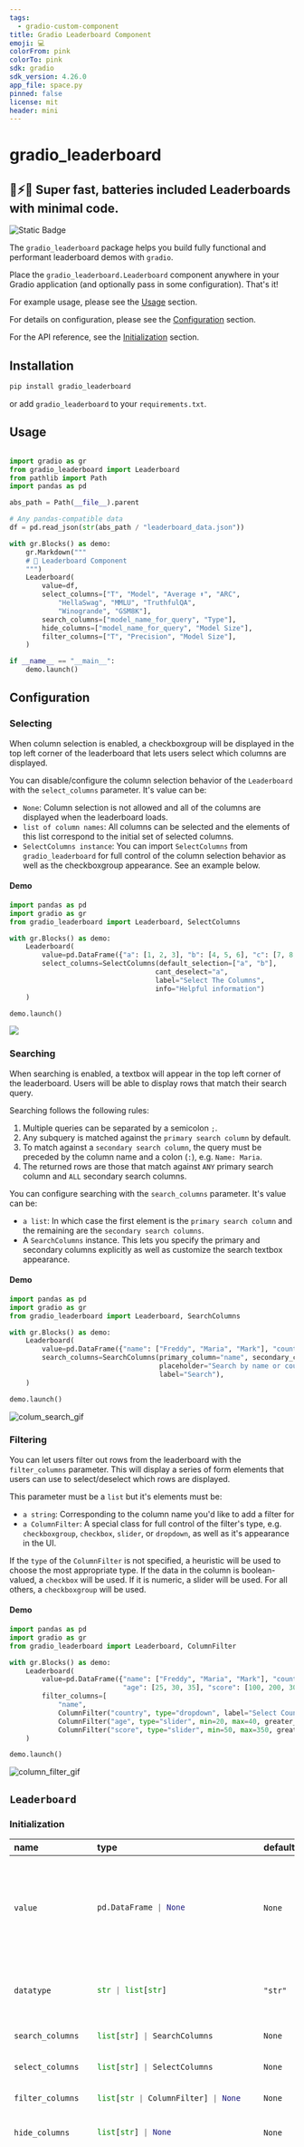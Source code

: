 ```yaml
---
tags:
  - gradio-custom-component
title: Gradio Leaderboard Component
emoji: 💻
colorFrom: pink
colorTo: pink
sdk: gradio
sdk_version: 4.26.0
app_file: space.py
pinned: false
license: mit
header: mini
---
```


# gradio_leaderboard

## 🔋⚡️🥇 Super fast, batteries included Leaderboards with minimal code.
<img alt="Static Badge" src="https://img.shields.io/badge/version%20-%200.0.2%20-%20orange">  


The `gradio_leaderboard` package helps you build fully functional and performant leaderboard demos with `gradio`.

Place the `gradio_leaderboard.Leaderboard` component anywhere in your Gradio application (and optionally pass in some configuration). That's it!

For example usage, please see the [Usage](#usage) section.

For details on configuration, please see the [Configuration](#configuration) section.

For the API reference, see the [Initialization](#initialization) section.

## Installation

```bash
pip install gradio_leaderboard
```

or add `gradio_leaderboard` to your `requirements.txt`.

## Usage

```python

import gradio as gr
from gradio_leaderboard import Leaderboard
from pathlib import Path
import pandas as pd

abs_path = Path(__file__).parent

# Any pandas-compatible data
df = pd.read_json(str(abs_path / "leaderboard_data.json"))

with gr.Blocks() as demo:
    gr.Markdown("""
    # 🥇 Leaderboard Component
    """)
    Leaderboard(
        value=df,
        select_columns=["T", "Model", "Average ⬆️", "ARC",
            "HellaSwag", "MMLU", "TruthfulQA",
            "Winogrande", "GSM8K"],
        search_columns=["model_name_for_query", "Type"],
        hide_columns=["model_name_for_query", "Model Size"],
        filter_columns=["T", "Precision", "Model Size"],
    )

if __name__ == "__main__":
    demo.launch()
```

## Configuration

### Selecting

When column selection is enabled, a checkboxgroup will be displayed in the top left corner of the leaderboard that lets users
select which columns are displayed.

You can disable/configure the column selection behavior of the `Leaderboard` with the `select_columns` parameter.
It's value can be:

* `None`: Column selection is not allowed and all of the columns are displayed when the leaderboard loads.
* `list of column names`: All columns can be selected and the elements of this list correspond to the initial set of selected columns.
* `SelectColumns instance`: You can import `SelectColumns` from `gradio_leaderboard` for full control of the column selection behavior as well as the checkboxgroup appearance. See an example below.

#### Demo

```python
import pandas as pd
import gradio as gr
from gradio_leaderboard import Leaderboard, SelectColumns

with gr.Blocks() as demo:
    Leaderboard(
        value=pd.DataFrame({"a": [1, 2, 3], "b": [4, 5, 6], "c": [7, 8, 9]}),
        select_columns=SelectColumns(default_selection=["a", "b"],
                                    cant_deselect="a",
                                    label="Select The Columns",
                                    info="Helpful information")
    )

demo.launch()
```

![](https://github.com/freddyaboulton/gradio-leaderboard/assets/41651716/ea073681-c01e-4d40-814c-1f3cd56ef292)


### Searching

When searching is enabled, a textbox will appear in the top left corner of the leaderboard.
Users will be able to display rows that match their search query.

Searching follows the following rules:

1. Multiple queries can be separated by a semicolon `;`.
2. Any subquery is matched against the `primary search column` by default.
3. To match against a `secondary search column`, the query must be preceded by the column name and a colon (`:`), e.g. `Name: Maria`.
4. The returned rows are those that match against `ANY` primary search column and `ALL` secondary search columns.

You can configure searching with the `search_columns` parameter. It's value can be:
* `a list`: In which case the first element is the `primary search column` and the remaining are the `secondary search columns`.
* A `SearchColumns` instance. This lets you specify the primary and secondary columns explicitly as well as customize the search textbox appearance.


#### Demo

```python
import pandas as pd
import gradio as gr
from gradio_leaderboard import Leaderboard, SearchColumns

with gr.Blocks() as demo:
    Leaderboard(
        value=pd.DataFrame({"name": ["Freddy", "Maria", "Mark"], "country": ["USA", "Mexico", "USA"]}),
        search_columns=SearchColumns(primary_column="name", secondary_columns="country",
                                     placeholder="Search by name or country. To search by country, type 'country:<query>'",
                                     label="Search"),
    )

demo.launch()
```

![colum_search_gif](https://github.com/freddyaboulton/gradio-leaderboard/assets/41651716/4725f812-ffca-4ef9-951f-77574accd159)


### Filtering

You can let users filter out rows from the leaderboard with the `filter_columns` parameter.
This will display a series of form elements that users can use to select/deselect which rows are displayed.

This parameter must be a `list` but it's elements must be:

* `a string`: Corresponding to the column name you'd like to add a filter for
* `a ColumnFilter`: A special class for full control of the filter's type, e.g. `checkboxgroup`, `checkbox`, `slider`, or `dropdown`, as well as it's appearance in the UI.

If the `type` of the `ColumnFilter` is not specified, a heuristic will be used to choose the most appropriate type. If the data in the column is boolean-valued, a `checkbox` will be used. If it is numeric, a slider will be used. For all others, a `checkboxgroup` will be used.

#### Demo 

```python
import pandas as pd
import gradio as gr
from gradio_leaderboard import Leaderboard, ColumnFilter

with gr.Blocks() as demo:
    Leaderboard(
        value=pd.DataFrame({"name": ["Freddy", "Maria", "Mark"], "country": ["USA", "Mexico", "USA"],
                            "age": [25, 30, 35], "score": [100, 200, 300]}),
        filter_columns=[
            "name",
            ColumnFilter("country", type="dropdown", label="Select Country 🇺🇸🇲🇽"),
            ColumnFilter("age", type="slider", min=20, max=40, greater_than=True),
            ColumnFilter("score", type="slider", min=50, max=350, greater_than=True)],
    )

demo.launch()
```

![column_filter_gif](https://github.com/freddyaboulton/gradio-leaderboard/assets/41651716/24314762-6719-473e-be07-86aa50ed2bf1)

## `Leaderboard`

### Initialization

<table>
<thead>
<tr>
<th align="left">name</th>
<th align="left" style="width: 25%;">type</th>
<th align="left">default</th>
<th align="left">description</th>
</tr>
</thead>
<tbody>
<tr>
<td align="left"><code>value</code></td>
<td align="left" style="width: 25%;">

```python
pd.DataFrame | None
```

</td>
<td align="left"><code>None</code></td>
<td align="left">Default value to display in the DataFrame. If a Styler is provided, it will be used to set the displayed value in the DataFrame (e.g. to set precision of numbers) if the `interactive` is False. If a Callable function is provided, the function will be called whenever the app loads to set the initial value of the component.</td>
</tr>

<tr>
<td align="left"><code>datatype</code></td>
<td align="left" style="width: 25%;">

```python
str | list[str]
```

</td>
<td align="left"><code>"str"</code></td>
<td align="left">Datatype of values in sheet. Can be provided per column as a list of strings, or for the entire sheet as a single string. Valid datatypes are "str", "number", "bool", "date", and "markdown".</td>
</tr>

<tr>
<td align="left"><code>search_columns</code></td>
<td align="left" style="width: 25%;">

```python
list[str] | SearchColumns
```

</td>
<td align="left"><code>None</code></td>
<td align="left">See Configuration section of docs for details.</td>
</tr>

<tr>
<td align="left"><code>select_columns</code></td>
<td align="left" style="width: 25%;">

```python
list[str] | SelectColumns
```

</td>
<td align="left"><code>None</code></td>
<td align="left">See Configuration section of docs for details.</td>
</tr>

<tr>
<td align="left"><code>filter_columns</code></td>
<td align="left" style="width: 25%;">

```python
list[str | ColumnFilter] | None
```

</td>
<td align="left"><code>None</code></td>
<td align="left">See Configuration section of docs for details.</td>
</tr>

<tr>
<td align="left"><code>hide_columns</code></td>
<td align="left" style="width: 25%;">

```python
list[str] | None
```

</td>
<td align="left"><code>None</code></td>
<td align="left">List of columns to hide by default. They will not be displayed in the table but they can still be used for searching, filtering.</td>
</tr>

<tr>
<td align="left"><code>latex_delimiters</code></td>
<td align="left" style="width: 25%;">

```python
list[dict[str, str | bool]] | None
```

</td>
<td align="left"><code>None</code></td>
<td align="left">A list of dicts of the form {"left": open delimiter (str), "right": close delimiter (str), "display": whether to display in newline (bool)} that will be used to render LaTeX expressions. If not provided, `latex_delimiters` is set to `[{ "left": "$$", "right": "$$", "display": True }]`, so only expressions enclosed in $$ delimiters will be rendered as LaTeX, and in a new line. Pass in an empty list to disable LaTeX rendering. For more information, see the [KaTeX documentation](https://katex.org/docs/autorender.html). Only applies to columns whose datatype is "markdown".</td>
</tr>

<tr>
<td align="left"><code>label</code></td>
<td align="left" style="width: 25%;">

```python
str | None
```

</td>
<td align="left"><code>None</code></td>
<td align="left">The label for this component. Appears above the component and is also used as the header if there are a table of examples for this component. If None and used in a `gr.Interface`, the label will be the name of the parameter this component is assigned to.</td>
</tr>

<tr>
<td align="left"><code>show_label</code></td>
<td align="left" style="width: 25%;">

```python
bool | None
```

</td>
<td align="left"><code>None</code></td>
<td align="left">if True, will display label.</td>
</tr>

<tr>
<td align="left"><code>every</code></td>
<td align="left" style="width: 25%;">

```python
float | None
```

</td>
<td align="left"><code>None</code></td>
<td align="left">If `value` is a callable, run the function 'every' number of seconds while the client connection is open. Has no effect otherwise. The event can be accessed (e.g. to cancel it) via this component's .load_event attribute.</td>
</tr>

<tr>
<td align="left"><code>height</code></td>
<td align="left" style="width: 25%;">

```python
int
```

</td>
<td align="left"><code>500</code></td>
<td align="left">The maximum height of the dataframe, specified in pixels if a number is passed, or in CSS units if a string is passed. If more rows are created than can fit in the height, a scrollbar will appear.</td>
</tr>

<tr>
<td align="left"><code>scale</code></td>
<td align="left" style="width: 25%;">

```python
int | None
```

</td>
<td align="left"><code>None</code></td>
<td align="left">relative size compared to adjacent Components. For example if Components A and B are in a Row, and A has scale=2, and B has scale=1, A will be twice as wide as B. Should be an integer. scale applies in Rows, and to top-level Components in Blocks where fill_height=True.</td>
</tr>

<tr>
<td align="left"><code>min_width</code></td>
<td align="left" style="width: 25%;">

```python
int
```

</td>
<td align="left"><code>160</code></td>
<td align="left">minimum pixel width, will wrap if not sufficient screen space to satisfy this value. If a certain scale value results in this Component being narrower than min_width, the min_width parameter will be respected first.</td>
</tr>

<tr>
<td align="left"><code>interactive</code></td>
<td align="left" style="width: 25%;">

```python
bool | None
```

</td>
<td align="left"><code>None</code></td>
<td align="left">if True, will allow users to edit the dataframe; if False, can only be used to display data. If not provided, this is inferred based on whether the component is used as an input or output.</td>
</tr>

<tr>
<td align="left"><code>visible</code></td>
<td align="left" style="width: 25%;">

```python
bool
```

</td>
<td align="left"><code>True</code></td>
<td align="left">If False, component will be hidden.</td>
</tr>

<tr>
<td align="left"><code>elem_id</code></td>
<td align="left" style="width: 25%;">

```python
str | None
```

</td>
<td align="left"><code>None</code></td>
<td align="left">An optional string that is assigned as the id of this component in the HTML DOM. Can be used for targeting CSS styles.</td>
</tr>

<tr>
<td align="left"><code>elem_classes</code></td>
<td align="left" style="width: 25%;">

```python
list[str] | str | None
```

</td>
<td align="left"><code>None</code></td>
<td align="left">An optional list of strings that are assigned as the classes of this component in the HTML DOM. Can be used for targeting CSS styles.</td>
</tr>

<tr>
<td align="left"><code>render</code></td>
<td align="left" style="width: 25%;">

```python
bool
```

</td>
<td align="left"><code>True</code></td>
<td align="left">If False, component will not render be rendered in the Blocks context. Should be used if the intention is to assign event listeners now but render the component later.</td>
</tr>

<tr>
<td align="left"><code>wrap</code></td>
<td align="left" style="width: 25%;">

```python
bool
```

</td>
<td align="left"><code>False</code></td>
<td align="left">If True, the text in table cells will wrap when appropriate. If False and the `column_width` parameter is not set, the column widths will expand based on the cell contents and the table may need to be horizontally scrolled. If `column_width` is set, then any overflow text will be hidden.</td>
</tr>

<tr>
<td align="left"><code>line_breaks</code></td>
<td align="left" style="width: 25%;">

```python
bool
```

</td>
<td align="left"><code>True</code></td>
<td align="left">If True (default), will enable Github-flavored Markdown line breaks in chatbot messages. If False, single new lines will be ignored. Only applies for columns of type "markdown."</td>
</tr>

<tr>
<td align="left"><code>column_widths</code></td>
<td align="left" style="width: 25%;">

```python
list[str | int] | None
```

</td>
<td align="left"><code>None</code></td>
<td align="left">An optional list representing the width of each column. The elements of the list should be in the format "100px" (ints are also accepted and converted to pixel values) or "10%". If not provided, the column widths will be automatically determined based on the content of the cells. Setting this parameter will cause the browser to try to fit the table within the page width.</td>
</tr>
</tbody></table>